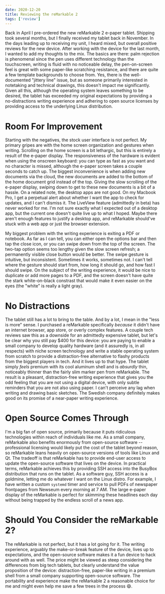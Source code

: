 ```yaml
---
date: 2020-12-20
title: Reviewing the reMarkable 2
tags: ['review']
---
```

Back in April I pre-ordered the new reMarkable 2 e-paper tablet. Shipping took several months, but I finally received my tablet back in November. In the days leading up to receiving my unit, I heard mixed, but overall positive reviews for the new device. After working with the device for the last month, I wanted to add my thoughts to the mix. The basics are there: palm rejection is phenomenal since the pen uses different technology than the touchscreen, writing is fluid with no noticeable delay, the pen-on-screen feel is great with some paper-like scratching resistance, and there are quite a few template backgrounds to choose from. Yes, there is the well-documented "jittery line" issue, but as someone primarily interested in notetaking and technical drawings, this doesn't impact me significantly. Given all this, although the operating system leaves something to be desired, the tablet has exceeded my original expectations by providing a no-distractions writing experience and adhering to open source licenses by providing access to the underlying Linux distribution.

# Room For Improvement
Starting with the negatives, the stock user interface is not perfect. My primary gripes are with the home screen organization and gestures when writing. Scrolling on the home screen is a bit lethargic, but this is entirely a result of the e-paper display. The responsiveness of the hardware is evident when using the onscreen keyboard: you can type as fast as you want and no character is missed, although the e-paper screen takes a couple seconds to catch up. The biggest inconvenience is when adding new documents via the cloud, the new documents are added to the bottom of the home document grid instead of the top. Giving the slow scrolling of the e-paper display, swiping down to get to these new documents is a bit of a hassle. On a related note, the desktop apps are not good. On my Macbook Pro, I get a perpetual alert about whether I want the app to check for updates, and I can't dismiss it. The LiveView feature (admittedly in beta) has never worked for me. I'm not sure exactly what I expected out of a desktop app, but the current one doesn't quite live up to what I hoped. Maybe there aren't enough features to justify a desktop app, and reMarkable should've stuck with a web app or just the browser extension.

My biggest problem with the writing experience is exiting a PDF or notebook. As far as I can tell, you can either open the options bar and then tap the close icon, or you can swipe down from the top of the screen. The two-tap option seems too lengthy given the slow screen refresh; a permanently visible close button would be better. The swipe gesture is intuitive, but inconsistent. Sometimes it works, sometimes not. I can't tell where the gesture should start from, how long it should go, and how fast I should swipe. On the subject of the writing experience, it would be nice to duplicate or add more pages to a PDF, and the screen doesn't have quite the stark white-on-black constrast that would make it even easier on the eyes (the "white" is really a light gray).

# No Distractions
The tablet still has a lot to bring to the table. And by a lot, I mean in the "less is more" sense. I purchased a reMarkable specifically *because* it didn't have an internet browser, app store, or overly complex features. A couple tech reviews saw this as a downside for an admittedly expensive tablet, but let's be clear why you still pay $400 for this device: you are paying to enable a small company to develop quality hardware (and it assuredly is, in all respects) with niche screen technology and write a stable operating system from scratch to provide a distraction-free alternative to flashy products from the biggest players in tech. And it lives up to that hype. The tablet simply *feels* premium with its cool aluminum shell and is *absurdly* thin, noticeably thinner than the fairly slim marker pen from reMarkable. The result is a pleasant, distraction-free writing experience that gives you the odd feeling that you are not using a digital device, with only subtle reminders that you are not also using paper. I can't perceive any lag when writing and drawing basic sketches. The Swedish company definitely makes good on its promise of a near-paper writing experience.

# Open Source Comes Through
I'm a big fan of open source, primarily because it puts ridiculous technologies within reach of individuals like me. As a small company, reMarkable also benefits enormously from open-source software -- professional licensing would likely put the cost of the tablet beyond reason, so reMarkable leans heavily on open-source versions of tools like Linux and Qt. The tradeoff is that reMarkable has to provide end-user access to update the open-source software that lives on the device. In practical terms, reMarkable achieves this by providing SSH access into the BusyBox distribution that runs on the tablet. As a software guy, SSH access is a goldmine, letting me do whatever I want on the Linux distro. For example, I have written a custom `systemd` timer and service to pull PDFs of newspaper frontpages from Newseum every morning at 7 AM. The large e-paper display of the reMarkable is perfect for skimming these headlines each day without being trapped by the endless scroll of a news app.

# Should You Consider the reMarkable 2?
The reMarkable is not perfect, but it has a lot going for it. The writing experience, arguably the make-or-break feature of the device, lives up to expectations, and the open-source software makes it a fun device to hack around with as well. The price might be viewed as steep considering the differences from big tech tablets, but clearly understand the value proposition of the device: distraction-free, paper-like writing in a premium shell from a small company supporting open-source software. The portability and experience make the reMarkable 2 a reasonable choice for me and might even help me save a few trees in the process :smile:.